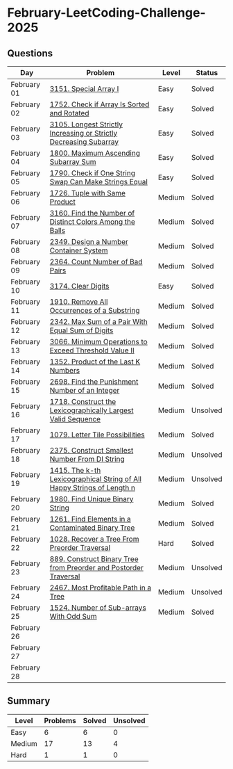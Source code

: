 # February-LeetCoding-Challenge-2025


## Questions
| Day | Problem | Level | Status |
| --- | --- | --- | --- |
| February 01 | [3151. Special Array I](https://leetcode.com/problems/special-array-i/) | Easy | Solved |
| February 02 | [1752. Check if Array Is Sorted and Rotated](https://leetcode.com/problems/check-if-array-is-sorted-and-rotated/) | Easy | Solved |
| February 03 | [3105. Longest Strictly Increasing or Strictly Decreasing Subarray](https://leetcode.com/problems/longest-strictly-increasing-or-strictly-decreasing-subarray/) | Easy | Solved |
| February 04 | [1800. Maximum Ascending Subarray Sum](https://leetcode.com/problems/maximum-ascending-subarray-sum/) | Easy | Solved |
| February 05 | [1790. Check if One String Swap Can Make Strings Equal](https://leetcode.com/problems/check-if-one-string-swap-can-make-strings-equal/) | Easy | Solved |
| February 06 | [1726. Tuple with Same Product](https://leetcode.com/problems/tuple-with-same-product/) | Medium | Solved |
| February 07 | [3160. Find the Number of Distinct Colors Among the Balls](https://leetcode.com/problems/find-the-number-of-distinct-colors-among-the-balls/) | Medium | Solved |
| February 08 | [2349. Design a Number Container System](https://leetcode.com/problems/design-a-number-container-system/) | Medium | Solved |
| February 09 | [2364. Count Number of Bad Pairs](https://leetcode.com/problems/count-number-of-bad-pairs/) | Medium | Solved |
| February 10 | [3174. Clear Digits](https://leetcode.com/problems/clear-digits/) | Easy | Solved |
| February 11 | [1910. Remove All Occurrences of a Substring](https://leetcode.com/problems/remove-all-occurrences-of-a-substring/) | Medium | Solved |
| February 12 | [2342. Max Sum of a Pair With Equal Sum of Digits](https://leetcode.com/problems/max-sum-of-a-pair-with-equal-sum-of-digits/) | Medium | Solved |
| February 13 | [3066. Minimum Operations to Exceed Threshold Value II](https://leetcode.com/problems/minimum-operations-to-exceed-threshold-value-ii/) | Medium | Solved |
| February 14 | [1352. Product of the Last K Numbers](https://leetcode.com/problems/product-of-the-last-k-numbers/) | Medium | Solved |
| February 15 | [2698. Find the Punishment Number of an Integer](https://leetcode.com/problems/find-the-punishment-number-of-an-integer/) | Medium | Solved |
| February 16 | [1718. Construct the Lexicographically Largest Valid Sequence](https://leetcode.com/problems/construct-the-lexicographically-largest-valid-sequence/) | Medium | Unsolved |
| February 17 | [1079. Letter Tile Possibilities](https://leetcode.com/problems/letter-tile-possibilities/) | Medium | Solved |
| February 18 | [2375. Construct Smallest Number From DI String](https://leetcode.com/problems/construct-smallest-number-from-di-string/) | Medium | Unsolved |
| February 19 | [1415. The k-th Lexicographical String of All Happy Strings of Length n](https://leetcode.com/problems/the-k-th-lexicographical-string-of-all-happy-strings-of-length-n/) | Medium | Unsolved |
| February 20 | [1980. Find Unique Binary String](https://leetcode.com/problems/find-unique-binary-string/) | Medium | Solved |
| February 21 | [1261. Find Elements in a Contaminated Binary Tree](https://leetcode.com/problems/find-elements-in-a-contaminated-binary-tree/) | Medium | Solved |
| February 22 | [1028. Recover a Tree From Preorder Traversal](https://leetcode.com/problems/recover-a-tree-from-preorder-traversal/) | Hard | Solved |
| February 23 | [889. Construct Binary Tree from Preorder and Postorder Traversal](https://leetcode.com/problems/construct-binary-tree-from-preorder-and-postorder-traversal/) | Medium | Unsolved |
| February 24 | [2467. Most Profitable Path in a Tree](https://leetcode.com/problems/most-profitable-path-in-a-tree/) | Medium | Unsolved |
| February 25 | [1524. Number of Sub-arrays With Odd Sum](https://leetcode.com/problems/number-of-sub-arrays-with-odd-sum/) | Medium | Solved |
| February 26 | []() |  |  |
| February 27 | []() |  |  |
| February 28 | []() |  |  |


## Summary
| Level  | Problems | Solved | Unsolved |
| ---    | --- | --- | --- |
| Easy   | 6 | 6 | 0 |
| Medium | 17 | 13 | 4 |
| Hard   | 1 | 1 | 0 |
